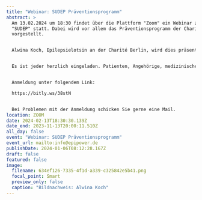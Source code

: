 ```yaml
---
title: "Webinar: SUDEP Präventionsprogramm"
abstract: >
  Am 13.02.2024 um 18:30 findet über die Plattform "Zoom" ein Webinar zum Thema
  "SUDEP" statt. Dabei wird vor allem das Präventionsprogramm der Charité Berlin
  vorgestellt.


  Alwina Koch, Epilepsielotsin an der Charité Berlin, wird dies präsentieren.


  Es ist jeder herzlich eingeladen. Patienten, Angehörige, medizinisches Fachpersonal, Interessierte, etc.


  Anmeldung unter folgendem Link:

  https://bitly.ws/38stN


  Bei Problemen mit der Anmeldung schicken Sie gerne eine Mail.
location: ZOOM
date: 2024-02-13T18:30:30.139Z
date_end: 2023-11-13T20:00:11.510Z
all_day: false
event: "Webinar: SUDEP Präventionsprogramm"
event_url: mailto:info@epipower.de
publishDate: 2024-01-06T08:12:28.167Z
draft: false
featured: false
image:
  filename: 634ef126-7335-4f1d-a339-c325842e5b41.png
  focal_point: Smart
  preview_only: false
  caption: "Bildnachweis: Alwina Koch"
---
```

